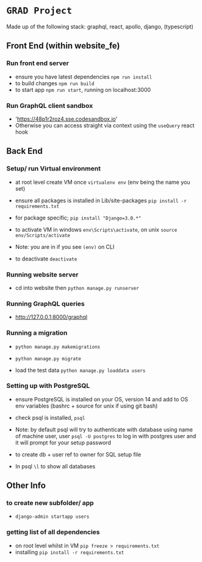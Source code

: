 # `GRAD Project`
Made up of the following stack: graphql, react, apollo, django, (typescript)


## Front End (within website_fe)

### Run front end server
- ensure you have latest dependencies `npm run install`
- to build changes `npm run build`
- to start app `npm run start`, running on localhost:3000

### Run GraphQL client sandbox
- 'https://48p1r2roz4.sse.codesandbox.io'
- Otherwise you can access straight via context using the `useQuery` react hook


## Back End

### Setup/ run Virtual environment
- at root level create VM once `virtualenv env` (env being the name you set)
- ensure all packages is installed in Lib/site-packages `pip install -r requirements.txt`
- for package specific; `pip install "Django=3.0.*"`

- to activate VM in windows `env\Scripts\activate`, on unix `source env/Scripts/activate`
- Note: you are in if you see `(env)` on CLI

- to deactivate `deactivate`
### Running website server
- cd into website then `python manage.py runserver`

### Running GraphQL queries
- http://127.0.0.1:8000/graphql

### Running a migration
- `python manage.py makemigrations`
- `python manage.py migrate`

- load the test data `python manage.py loaddata users`

### Setting up with PostgreSQL

- ensure PostgreSQL is installed on your OS, version 14 and add to OS env variables (bashrc + source for unix if using git bash)
- check psql is installed, `psql`

- Note: by default psql will try to authenticate with database using name of machine user, user `psql -U postgres` to log in with postgres user and it will prompt for your setup password

- to create db + user ref to owner for SQL setup file

- In psql `\l` to show all databases 

## Other Info
### to create new subfolder/ app
- `django-admin startapp users`
### getting list of all dependencies
- on root level whilst in VM `pip freeze > requirements.txt`
- installing `pip install -r requirements.txt` 
